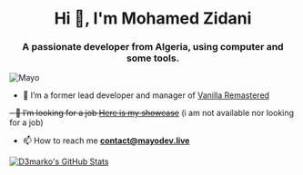 <h1 align="center">Hi 👋, I'm Mohamed Zidani</h1>
<h3 align="center">A passionate developer from Algeria, using computer and some tools.</h3>

<p align="left"> <img src="https://komarev.com/ghpvc/?username=d3marko" alt="Mayo" /> </p>


- 🔭 I’m a former lead developer and manager of  [Vanilla Remastered](https://vanilla-remastered.com)

~~- 🤔 I’m looking for a job [Here is my showcase](https://mayodev.live)~~ (i am not available nor looking for a job)

- 📫 How to reach me **contact@mayodev.live**

</a>
<a href="https://github.com/d3marko">
  <img align="center" src="https://github-readme-stats.vercel.app/api?username=d3marko&show_icons=true&line_height=27&count_private=true&title_color=ffffff&text_color=c9cacc&icon_color=2bbc8a&bg_color=1d1f21" alt="D3marko's GitHub Stats" />
</a>

